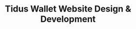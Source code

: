 ---
title: "Tidus Wallet Website Design & Development"
Description: "Website design and development for Tidus Wallet, a mobile crypto wallet."
ogimage: "/images/tidus-website-og-image.jpg"
websiteURL: "https://tiduswallet.com/"
contactURL: "https://calendly.com/hiretomsmith/hiretomsmith"
gallery:
  - src: "/images/portfolio/tidus_games/tidus-games-thumbnail.jpg"
    lightbox: "/images/portfolio/tidusGames-portfolio-reducedSize.mp4"
    alt: "Tidus Games Promotional Video"
    video: true
  - src: "/images/portfolio/tidus_games/tidus-games-social-thumbnail.jpg"
    lightbox: "/images/portfolio/tidus_games/tidus-games-instagram-carousel.jpg"
    alt: "Tidus Games Instagram Carousel"
    video: false
  - src: "/images/portfolio/tidus_games/intract-x-tidus.jpg"
    lightbox: "/images/portfolio/tidus_games/intract-x-tidus.jpg"
    alt: "Tidus Games Instagram/X Graphic"
    video: false
  - src: "/images/portfolio/tidus_games/tidus-games-page-thumbnail.jpg"
    lightbox: "/images/portfolio/tidus_games/tidus-games-desktop.jpg"
    alt: "Tidus Games Landing Page"
    video: false
overview: "Tidus Wallet is a user-friendly crypto wallet that's available as a mobile app and Google Chrome browser extension. As part of my suite of deliverables for Tidus, I designed and developed this nifty website for them. The goal was to not only elevate the visual design, but to also streamline and emphasize the core messaging. I revamped the design from the ground-up in Figma, illustrated some whimsical vector graphics in Adobe Illustrator to make the concepts more approachable, and I developed a light-weight, high-performance website using Astro.js and Tailwind CSS."
features:
  - "Figma"
  - "Adobe Illustrator"
  - "Astro.js"
  - "Tailwind CSS"
  - "Flowbite"
  - "UI/UX Design"
  - "HTML/CSS/Javascript"
  - "Vector Illustration"
videoURL: ""
background: "Tidus already had a website when I came onboard and we did an initial 'face-lift' to get things off the ground. But as we developed a more robust visual suite of brand assets, it came time to revisit the website once more. In addition to its visual deficits, the site was also overly complex and utilized messaging and imagery that didn't quite resonate with the target demographic. For the design, I used Flowbite components as a 'jumping-off' point and adapted them to match Tidus' brand aesthetic. I also collaborated with Tidus' CEO and marketing team in Figma to finalize the content and copy, and to get sign-off on the design itself. The existing site was built using Astro.js and the engineering team requested that it be retained in the new build. The site was also using Tailwind, which I adapted to reflect my design styles, and I added Flowbite as per my Figma workflow."
challenge: "This was my first time using Astro.js, and as such, there was a minor learning curve from the get-go. Additionally, isolating the true target demographic and veering away from past assumptions proved to be a bit of a lift as well. The previous aesthetic utilized popular internet memes, which would be expected for other crypto projects, but it alienated the casual user that Tidus' UX appeals to. Instead, I opted for high-contrast and bold typography, bright and whimsical illustrations, and a minimalistic layout that places all of the emphasis on user benefits."
---
